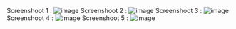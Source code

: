 Screenshoot 1 :
![image](https://github.com/user-attachments/assets/54a73d34-fbe1-4fba-8356-e640d0ac1a57)
Screenshoot 2 :
![image](https://github.com/user-attachments/assets/c435a2ae-6d64-4917-ae60-53e5075df1a5)
Screenshoot 3 :
![image](https://github.com/user-attachments/assets/32566f58-ed4a-4c3d-9a1e-a97cc5322eb8)
Screenshoot 4 :
![image](https://github.com/user-attachments/assets/3993f1c7-0759-4d9b-b077-d1c5032e96c0)
Screenshoot 5 :
![image](https://github.com/user-attachments/assets/7ac19b9d-439e-4e23-9a84-cff8c0ccbe25)

